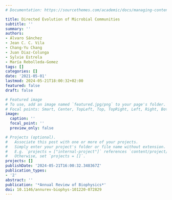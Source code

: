 ```yaml
---
# Documentation: https://sourcethemes.com/academic/docs/managing-content/

title: Directed Evolution of Microbial Communities
subtitle: ''
summary: ''
authors:
- Álvaro Sánchez
- Jean C. C. Vila
- Chang-Yu Chang
- Juan Diaz-Colunga
- Sylvie Estrela
- María Rebolleda-Gomez
tags: []
categories: []
date: '2021-05-01'
lastmod: 2024-05-21T18:00:32+02:00
featured: false
draft: false

# Featured image
# To use, add an image named `featured.jpg/png` to your page's folder.
# Focal points: Smart, Center, TopLeft, Top, TopRight, Left, Right, BottomLeft, Bottom, BottomRight.
image:
  caption: ''
  focal_point: ''
  preview_only: false

# Projects (optional).
#   Associate this post with one or more of your projects.
#   Simply enter your project's folder or file name without extension.
#   E.g. `projects = ["internal-project"]` references `content/project/deep-learning/index.md`.
#   Otherwise, set `projects = []`.
projects: []
publishDate: '2024-05-21T16:00:32.348367Z'
publication_types:
- '2'
abstract: ''
publication: '*Annual Review of Biophysics*'
doi: 10.1146/annurev-biophys-101220-072829
---
```

